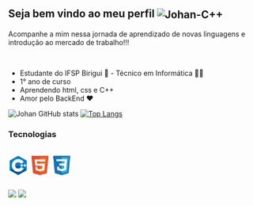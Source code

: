 ## Seja bem vindo ao meu perfil <img align="center" alt="Johan-C++" height="40" width="40" src="https://images.emojiterra.com/google/noto-emoji/animated-emoji/1f44b.gif">
Acompanhe a mim nessa jornada de aprendizado de novas linguagens e introdução ao mercado de trabalho!!!

<br>

- Estudante do IFSP Birigui 📖 - Técnico em Informática 👨‍💻
- 1° ano de curso
- Aprendendo html, css e C++
- Amor pelo BackEnd ❤️

![Johan GitHub stats](https://github-readme-stats.vercel.app/api?username=Johanoliveira&show_icons=true&theme=radical)
[![Top Langs](https://github-readme-stats.vercel.app/api/top-langs/?username=Johanoliveira)](https://github.com/anuraghazra/github-readme-stats)

### Tecnologias

<div style="display: inline_block"><br>
  <img align="center" alt="Johan-C++" height="40" width="40" src="https://github.com/octavio-oi/Language-Logo-List/blob/main/background%20transparent/small/C%2B%2B.png">
  <img align="center" alt="Johan-C++" height="40" width="40" src="https://raw.githubusercontent.com/devicons/devicon/master/icons/html5/html5-original.svg">
  <img align="center" alt="Johan-C++" height="40" width="40" src="https://raw.githubusercontent.com/devicons/devicon/master/icons/css3/css3-original.svg">
</div>

##

<div> 
  <a href="https://instagram.com/johan.maia" target="_blank"><img src="https://img.shields.io/badge/-Instagram-%23E4405F?style=for-the-badge&logo=instagram&logoColor=white" target="_blank"></a> 
  <a href = "mailto:johanoliveirabta@gmail.com"><img src="https://img.shields.io/badge/-Gmail-%23333?style=for-the-badge&logo=gmail&logoColor=white" target="_blank"></a>
  <a href="https://www.linkedin.com/in/johan-oliveira-8749b730a/?trk=public-profile-join-page" target="_blank"></a> 
  
</div>
